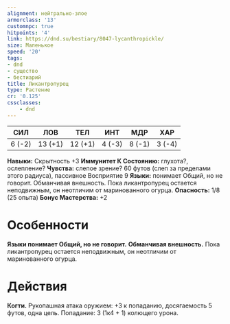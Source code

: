 ```yaml
---
alignment: нейтрально-злое
armorclass: '13'
customnpc: true
hitpoints: '4'
link: https://dnd.su/bestiary/8047-lycanthropickle/
size: Маленькое
speed: '20'
tags:
- dnd
- существо
- бестиарий
title: Ликантропурец
type: Растение
cr: '0.125'
cssclasses:
    - dnd
---
```



| СИЛ | ЛОВ | ТЕЛ | ИНТ | МДР | ХАР |
|---|---|---|---|---|---|
| 6 (-2) | 13 (+1) | 12 (+1) | 4 (-3) | 8 (-1) | 3 (-4) |
**Навыки:** Скрытность +3
**Иммунитет К Состоянию:** глухота?, ослепление?
**Чувства:** слепое зрение? 60 футов (слеп за пределами этого радиуса), пассивное Восприятие 9
**Языки:** понимает Общий, но не говорит.
Обманчивая внешность. Пока ликантропурец остается неподвижным, он неотличим от маринованного огурца.
**Опасность:** 1/8 (25 опыта)
**Бонус Мастерства:** +2


# Особенности
**Языки понимает Общий, но не говорит.** 
**Обманчивая внешность.** Пока ликантропурец остается неподвижным, он неотличим от маринованного огурца.


# Действия
**Когти.** Рукопашная атака оружием: +3 к попаданию, досягаемость 5 футов, одна цель. Попадание: 3 (1к4 + 1) колющего урона.